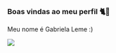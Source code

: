 ### Boas vindas ao meu perfil 🐈🌳


Meu nome é Gabriela Leme :)

![](https://media1.tenor.com/m/JU9AC4tAEXIAAAAd/jungkook-bts.gif)
